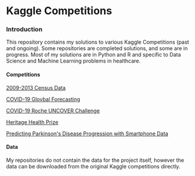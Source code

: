 # Kaggle Competitions

### Introduction
This repository contains my solutions to various Kaggle Competitions (past and ongoing). Some repositories are completed solutions, and some are in progress. Most of my solutions are in Python and R and specific to Data Science and Machine Learning problems in healthcare. 

#### Competitions

[2009-2013 Census Data](https://www.kaggle.com/census/2013-american-community-survey)

[COVID-19 Glovbal Forecasting](https://www.kaggle.com/c/covid19-global-forecasting-week-3/)

[COVID-19 Roche UNCOVER Challenge](https://www.kaggle.com/roche-data-science-coalition/uncover)

[Heritage Health Prize](https://www.kaggle.com/c/hhp)

[Predicting Parkinson's Disease Progression with Smartphone Data](https://www.kaggle.com/c/predicting-parkinson-s-disease-progression-with-smartphone-data/data)


#### Data
My repositories do not contain the data for the project itself, however the data can be downloaded from the original Kaggle competitions directly.
